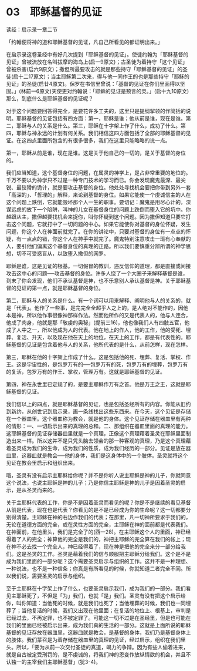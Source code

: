 # 03　耶稣基督的见证

读经：启示录一章二节

「约翰便将神的道和耶稣基督的见证，凡自己所看见的都证明出来。」

在启示录这卷圣经中有好几次提到「耶稣基督的见证」。使徒约翰为「耶稣基督的见证」曾被流放在名叫拔摩的海岛上(启一9原文)；古圣徒为着持守「这个见证」曾被杀害(启六9原文)；撒但所最要攻击的就是那些持守「耶稣基督的见证」的圣徒(启十二17原文)；当主耶稣第二次来，得与他一同作王的也是那些持守「耶稣的见证」的圣徒(启廿4原文)。保罗在书信里曾说：「基督的见证在你们里面得以坚固。」(林前一6原文)天使更对约翰说：「耶稣的见证是预言的灵。」(启十九10原文)那么，到底什么是耶稣基督的见证呢？

对于这个问题要回答得完全，是要花许多工夫的，这里只是提纲挈领的作简括的说明。耶稣基督的见证包括有四方面：第一，耶稣是谁；他从前是谁，现在是谁。第二，耶稣与人的关系是什么。第三，耶稣在十字架上作了什么，成功了什么。第四，耶稣与神永远的计划有何关系。我们相信这四方面包括了全部的耶稣基督的见证。在这四点里面所包含的有很多很多，我们在这里只能略略的说一点。

第一，耶稣从前是谁，现在是谁。这是关于他自己的一切的，是关于基督的身位的。

我们应当知道，这个基督身位的问题，在属灵的神学上，是占非常重要的地位的。千万不要以为神学只不过是一种专门技术的学习而已。你会发现魔鬼最深、最尖锐、最狡猾的诡计，就是要攻击基督的身位。他处处寻找机会要把你带到另外一套「高深的」、「哲理的」解释，来论到基督的身位。如果它能使一个虔诚信主的人在这个问题上跌倒，它就能毁坏那个人一生的职事。要切记：魔鬼是用尽心计的，深谋远虑的放下一个陷阱，叫神的儿女在基督身位的问题上跌倒而堕入它的坑中。你越跟从主，撒但越要找机会来捉你，叫你怀疑到这个问题。因为撒但知道只要它打击这个问题，它就打中了一切问题的中心。如果它能使你对基督的身位怀疑，发生问题，你这个人在神面前就完了。在你的讲论中，只要对基督的身位有一点点的怀疑，有一点点的错，你这个人在神手中就完了。魔鬼特别注意攻击一班有心奉献的人，要引他们偏离这个基督身位的真理的正路。所以我们要慎重分辨所谓的神学思想，切不可受惑盲从，以致堕入撒但的网罗。

耶稣是谁，这是见证的根基。一切假冒的教训，违反信仰的道理，都是直接或间接攻击这中心的问题──攻击基督的身位。许多人绕了一个大圈子来解释基督是谁，到末了你会发现，他们不承认基督是神，也不乐意别人承认基督是神。关于耶稣基督的见证的第一点，就是耶稣基督的身位。

第二，耶稣与人的关系是什么。有一个词可以用来解释、阐明他与人的关系的，就是「代表」。他作了一些事，是完完全全超乎人之上的，是人绝对不能作的，因他本是神，所以他作事很像神那样作法。然而他所作的又是代表人的，他与人连合，他成了肉身，他就是那「敬虔的奥秘」(提前三16)，他也像我们人有四肢五官，他成了人中之一，所以他成为人的代表。他在地上的作人，他的工作，他的受死、埋葬、复活、升天，以及现在他在天上的地位，在天上的工作，都是有代表性的。耶稣基督的见证是包含着他与人的关系，他所代表的是什么，从前怎样，现在怎样。

第三，耶稣在他的十字架上作成了什么。这是包括他的死、埋葬、复活、掌权、作王。这是宇宙性的，是包罗万有的──包罗万有的死，包罗万有的埋葬，包罗万有的复活，包罗万有的作王、掌权，管理万有。这就是耶稣基督的见证。

第四，神在永世里已定规了的，是要主耶稣作万有之首。他是万王之王，这就是耶稣基督的见证。

我们信以上的四点，就是耶稣基督的见证，也是包括圣经所有的内容。你能从旧约到新约，从创世记到启示录，画一条线找出这些东西来。在今天，这个见证是存储在一个器皿里。这个器皿称为教会，就是他的身体。这个见证存储在器皿里有两种的情形：一、一切启示出来的真理的总和。二、那组织在器皿里面的真理的能力。这耶稣基督的见证存储器皿里就是一个真理，正像这个真理藉着圣灵在耶稣里面制造出来一样。所以这并不是只凭头脑去领会的那一种客观的真理，乃是这个真理藉着圣灵成为我们的生命，成为我们的性质，成为我们经历的一部分。见证是放在器皿里，这器皿就是教会──他的身体，我们是这身体中的一个肢体。圣灵就将这个见证在教会里启示和组织出来。

哦，圣灵有没有启示主耶稣给你呢？并不是你听人说主耶稣是神的儿子，你就同意这个说法，也说主耶稣是神的儿子；乃是你信主耶稣是神的儿子是因着圣灵的启示，是从圣灵而来的。

关于主耶稣代表的工作，你是不是因着圣灵而看见的呢？你是不是继续的看见基督从前是代表，现在也是代表？你看见的是不是已经成为你的生命呢？这一切都要分别得清楚。主耶稣在神的右边作我们的代表；在那里，凡一切神所要求于我们的，无论在道德方面的完全，或在灵性方面的完全，主耶稣在神的面前都是代表我们。在神面前，在他里头，我们是完全了的(西一28)。在主耶稣这个人的里面，神已经得着了人的完全；神算他的完全是我们的，神把主耶稣的完全算在我们的帐上；现在神不必去找一个完全人，神已经得着了，现在神是把他的完全来分一部分给我们。这是圣灵的工作。圣灵是藉着我们的信与顺服把主耶稣分给我们。这个是不是成为我们里面的一部分呢？这个需要圣灵启示与组织的工作。这并不是一种理想、一种说法，也不是一种信条；你真是有所看见的时候，你就知道二者完全不同。所以我们说，需要圣灵的启示与组织。

至于主耶稣在十字架上作了什么，也要圣灵启示我们，成为我们的一部分。我们看见主耶稣死了，不但是「为」我们，也就「是」我们。圣灵有没有把这个启示给你，叫你知道：当他死的时候，就是我们也死了；当他埋葬的时候，我们也一同埋葬了；当他复活的时候，我们又出现在他里面；在复活的地位上、根基上，审判是已经过去，不再定罪，也不被定罪了。可能这一切不过是在圣经里，但是也可能在我们的里面已经被启示出来，成为我们真的生活的一部分。这就是上面所说的耶稣基督的见证存放在器皿里，这器皿就是教会，是基督的身体，我们乃是基督身体上的肢体。我们蒙召是为着存储在器皿里的真理的见证，经过启示，组织在我们里头。所以，「要为从前一次交付圣徒的真道，竭力的争辩。因为有些人偷着进来，就是自古被定受刑罚的，是不虔诚的，将我们神的恩变作放纵情欲的机会，并且不认独一的主宰我们主耶稣基督」(犹3-4)。

